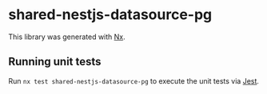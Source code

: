 # shared-nestjs-datasource-pg

This library was generated with [Nx](https://nx.dev).

## Running unit tests

Run `nx test shared-nestjs-datasource-pg` to execute the unit tests via [Jest](https://jestjs.io).
